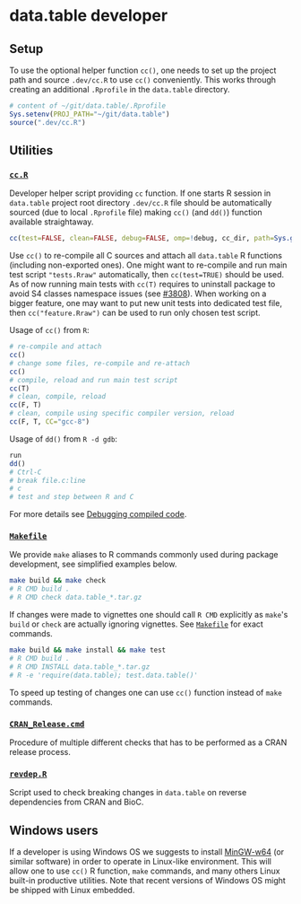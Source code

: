 # data.table developer

## Setup

To use the optional helper function `cc()`, one needs to set up the project path and source `.dev/cc.R` to use `cc()` conveniently. This works through creating an additional `.Rprofile` in the `data.table` directory.

```r
# content of ~/git/data.table/.Rprofile
Sys.setenv(PROJ_PATH="~/git/data.table")
source(".dev/cc.R")
```

## Utilities

### [`cc.R`](./cc.R)

Developer helper script providing `cc` function. If one starts R session in `data.table` project root directory `.dev/cc.R` file should be automatically sourced (due to local `.Rprofile` file) making `cc()` (and `dd()`) function available straightaway.

```r
cc(test=FALSE, clean=FALSE, debug=FALSE, omp=!debug, cc_dir, path=Sys.getenv("PROJ_PATH"), CC="gcc")
```

Use `cc()` to re-compile all C sources and attach all `data.table` R functions (including non-exported ones).
One might want to re-compile and run main test script `"tests.Rraw"` automatically, then `cc(test=TRUE)` should be used. As of now running main tests with `cc(T)` requires to uninstall package to avoid S4 classes namespace issues (see [#3808](https://github.com/Rdatatable/data.table/issues/3808)).
When working on a bigger feature, one may want to put new unit tests into dedicated test file, then `cc("feature.Rraw")` can be used to run only chosen test script.

Usage of `cc()` from `R`:
```r
# re-compile and attach
cc()
# change some files, re-compile and re-attach
cc()
# compile, reload and run main test script
cc(T)
# clean, compile, reload
cc(F, T)
# clean, compile using specific compiler version, reload
cc(F, T, CC="gcc-8")
```

Usage of `dd()` from `R -d gdb`:
```r
run
dd()
# Ctrl-C
# break file.c:line
# c
# test and step between R and C
```
For more details see [Debugging compiled code](https://cloud.r-project.org/doc/manuals/R-exts.html#Debugging-compiled-code).

### [`Makefile`](./../Makefile)

We provide `make` aliases to R commands commonly used during package development, see simplified examples below.
```sh
make build && make check
# R CMD build .
# R CMD check data.table_*.tar.gz
```
If changes were made to vignettes one should call `R CMD` explicitly as `make`'s `build` or `check` are actually ignoring vignettes. See [`Makefile`](./../Makefile) for exact commands.

```sh
make build && make install && make test
# R CMD build .
# R CMD INSTALL data.table_*.tar.gz
# R -e 'require(data.table); test.data.table()'
```
To speed up testing of changes one can use `cc()` function instead of `make` commands.

### [`CRAN_Release.cmd`](./CRAN_Release.cmd)

Procedure of multiple different checks that has to be performed as a CRAN release process.

### [`revdep.R`](./revdep.R)

Script used to check breaking changes in `data.table` on reverse dependencies from CRAN and BioC.

## Windows users

If a developer is using Windows OS we suggests to install [MinGW-w64](https://mingw-w64.org) (or similar software) in order to operate in Linux-like environment. This will allow one to use `cc()` R function, `make` commands, and many others Linux built-in productive utilities. Note that recent versions of Windows OS might be shipped with Linux embedded.
